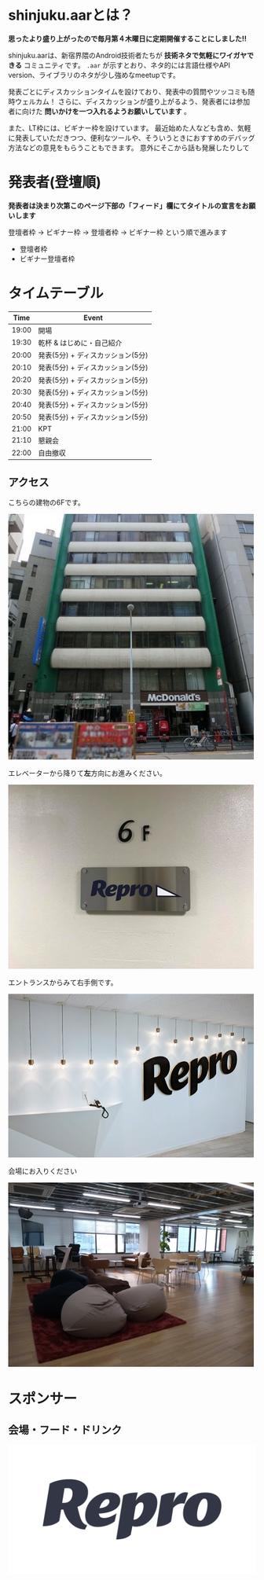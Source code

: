 # shinjuku.aarとは？

**思ったより盛り上がったので毎月第４木曜日に定期開催することにしました!!**

shinjuku.aarは、新宿界隈のAndroid技術者たちが **技術ネタで気軽にワイガヤできる** コミュニティです。
`.aar` が示すとおり、ネタ的には言語仕様やAPI version、ライブラリのネタが少し強めなmeetupです。

発表ごとにディスカッションタイムを設けており、発表中の質問やツッコミも随時ウェルカム！
さらに、ディスカッションが盛り上がるよう、発表者には参加者に向けた **問いかけを一つ入れるようお願いしています** 。

また、LT枠には、ビギナー枠を設けています。
最近始めた人なども含め、気軽に発表していただきつつ、便利なツールや、そういうときにおすすめのデバッグ方法などの意見をもらうこともできます。
意外にそこから話も発展したりして

# 発表者(登壇順)

**発表者は決まり次第このページ下部の「フィード」欄にてタイトルの宣言をお願いします**

登壇者枠 -> ビギナー枠 -> 登壇者枠 -> ビギナー枠 という順で進みます

- 登壇者枠
- ビギナー登壇者枠

# タイムテーブル

Time | Event
--- | ---
19:00 | 開場
19:30 | 乾杯 & はじめに・自己紹介
20:00 | 発表(5分) + ディスカッション(5分)
20:10 | 発表(5分) + ディスカッション(5分)
20:20 | 発表(5分) + ディスカッション(5分)
20:30 | 発表(5分) + ディスカッション(5分)
20:40 | 発表(5分) + ディスカッション(5分)
20:50 | 発表(5分) + ディスカッション(5分)
21:00 | KPT
21:10 | 懇親会
22:00 | 自由撤収

## アクセス

こちらの建物の6Fです。

![](https://github.com/shinjukuaar/shinjukuaar/blob/master/assets/images/sponsers/repro-access-1.png?raw=true)

エレベーターから降りて**左**方向にお進みください。

![](https://github.com/shinjukuaar/shinjukuaar/blob/master/assets/images/sponsers/repro-access-2.png?raw=true)

エントランスからみて右手側です。

![](https://github.com/shinjukuaar/shinjukuaar/blob/master/assets/images/sponsers/repro-access-3.png?raw=true)

会場にお入りください

![](https://github.com/shinjukuaar/shinjukuaar/blob/master/assets/images/sponsers/repro-access-4.png?raw=true)

# スポンサー

## 会場・フード・ドリンク

![](https://github.com/shinjukuaar/shinjukuaar/blob/master/assets/images/sponsers/repro-logo-colored.png?raw=true)
